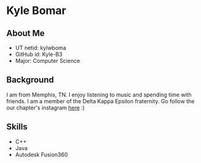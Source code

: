 # Kyle Bomar
## About Me
* UT netid: kylwboma
* GitHub id: Kyle-B3
* Major: Computer Science

## Background
  I am from Memphis, TN. I enjoy listening to music and spending time with friends. I am a member of the Delta Kappa Epsilon fraternity.
  Go follow the our chapter's instagram [here](https://www.instagram.com/dkeutk/) :)
## Skills
* C++
* Java
* Autodesk Fusion360
